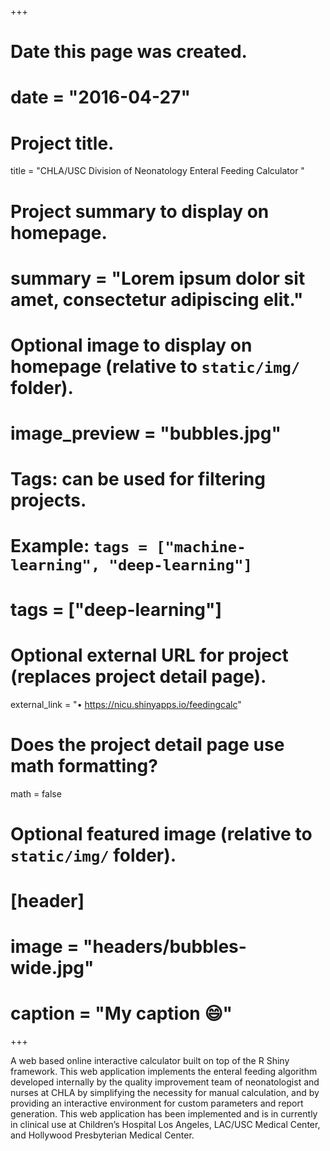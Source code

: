 +++
# Date this page was created.
# date = "2016-04-27"

# Project title.
title = "CHLA/USC Division of Neonatology Enteral Feeding Calculator "

# Project summary to display on homepage.
# summary = "Lorem ipsum dolor sit amet, consectetur adipiscing elit."

# Optional image to display on homepage (relative to `static/img/` folder).
# image_preview = "bubbles.jpg"

# Tags: can be used for filtering projects.
# Example: `tags = ["machine-learning", "deep-learning"]`
# tags = ["deep-learning"]

# Optional external URL for project (replaces project detail page).
external_link = "•	https://nicu.shinyapps.io/feedingcalc"

# Does the project detail page use math formatting?
math = false

# Optional featured image (relative to `static/img/` folder).
# [header]
# image = "headers/bubbles-wide.jpg"
# caption = "My caption :smile:"

+++

A web based online interactive calculator built on top of the R Shiny framework. This web application implements the enteral feeding algorithm developed internally by the quality improvement team of neonatologist and nurses at CHLA by simplifying the necessity for manual calculation, and by providing an interactive environment for custom parameters and report generation. This web application has been implemented and is in currently in clinical use at Children’s Hospital Los Angeles, LAC/USC Medical Center, and Hollywood Presbyterian Medical Center.